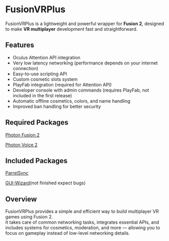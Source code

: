 # FusionVRPlus

FusionVRPlus is a lightweight and powerful wrapper for **Fusion 2**, designed to make **VR multiplayer** development fast and straightforward.

## Features

- Oculus Attention API integration  
- Very low latency networking (performance depends on your internet connection)  
- Easy-to-use scripting API  
- Custom cosmetic slots system  
- PlayFab integration (required for Attention API)  
- Developer console with admin commands (requires PlayFab, not included in the first release)  
- Automatic offline cosmetics, colors, and name handling  
- Improved ban handling for better security

## Required Packages

[Photon Fusion 2](https://assetstore.unity.com/packages/tools/network/photon-fusion-267958)

[Photon Voice 2](https://assetstore.unity.com/packages/tools/audio/photon-voice-2-130518)

## Included Packages
[ParrelSync](https://github.com/VeriorPies/ParrelSync) 

[GUI-Wizard](https://github.com/OverlayCS/GUI-Wizard)(not finished expect bugs)

## Overview

FusionVRPlus provides a simple and efficient way to build multiplayer VR games using Fusion 2.  
It takes care of common networking tasks, integrates essential APIs, and includes systems for cosmetics, moderation, and more — allowing you to focus on gameplay instead of low-level networking details.


